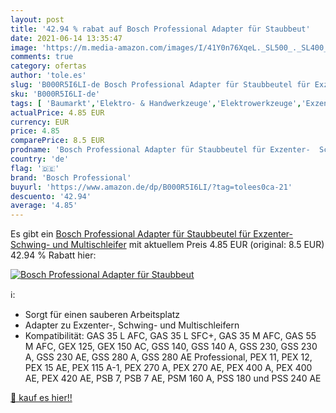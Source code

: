 ```yaml
---
layout: post
title: '42.94 % rabat auf Bosch Professional Adapter für Staubbeut'
date: 2021-06-14 13:35:47
image: 'https://m.media-amazon.com/images/I/41Y0n76XqeL._SL500_._SL400_.jpg'
comments: true
category: ofertas
author: 'tole.es'
slug: 'B000R5I6LI-de Bosch Professional Adapter für Staubbeutel für Exzenter-...'
sku: 'B000R5I6LI-de'
tags: [ 'Baumarkt','Elektro- & Handwerkzeuge','Elektrowerkzeuge','Exzenterschleifer','Schleifmaschinen','bosch professional', ]
actualPrice: 4.85 EUR
currency: EUR
price: 4.85
comparePrice: 8.5 EUR
prodname: 'Bosch Professional Adapter für Staubbeutel für Exzenter-  Schwing- und Multischleifer'
country: 'de'
flag: '🇩🇪'
brand: 'Bosch Professional'
buyurl: 'https://www.amazon.de/dp/B000R5I6LI/?tag=tolees0ca-21'
descuento: '42.94'
average: '4.85'
---
```


Es gibt ein [Bosch Professional Adapter für Staubbeutel für Exzenter-  Schwing- und Multischleifer](https://www.amazon.de/dp/B000R5I6LI/?tag=tolees0ca-21) mit aktuellem Preis 4.85 EUR (original: 8.5 EUR) 42.94 % Rabatt hier:

[![Bosch Professional Adapter für Staubbeut](https://m.media-amazon.com/images/I/41Y0n76XqeL._SL500_._SL400_.jpg)](https://www.amazon.de/dp/B000R5I6LI/?tag=tolees0ca-21)

ℹ️:

- Sorgt für einen sauberen Arbeitsplatz
- Adapter zu Exzenter-, Schwing- und Multischleifern
- Kompatibilität: GAS 35 L AFC, GAS 35 L SFC+, GAS 35 M AFC, GAS 55 M AFC, GEX 125, GEX 150 AC, GSS 140, GSS 140 A, GSS 230, GSS 230 A, GSS 230 AE, GSS 280 A, GSS 280 AE Professional, PEX 11, PEX 12, PEX 15 AE, PEX 115 A-1, PEX 270 A, PEX 270 AE, PEX 400 A, PEX 400 AE, PEX 420 AE, PSB 7, PSB 7 AE, PSM 160 A, PSS 180 und PSS 240 AE

[🛒 kauf es hier!!](https://www.amazon.de/dp/B000R5I6LI/?tag=tolees0ca-21)
